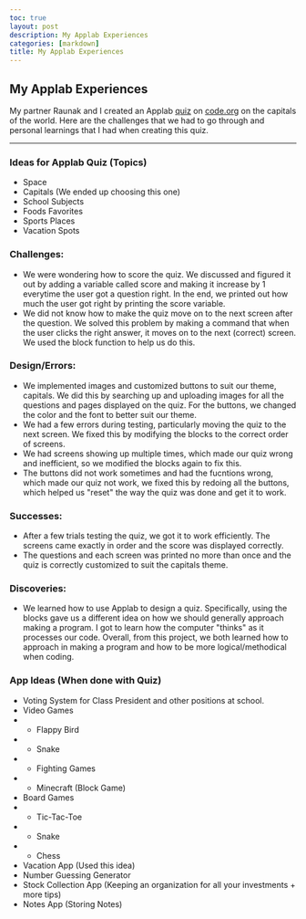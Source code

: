 ```yaml
---
toc: true
layout: post
description: My Applab Experiences
categories: [markdown]
title: My Applab Experiences
---
```



## My Applab Experiences

My partner Raunak and I created an Applab [quiz](https://studio.code.org/projects/applab/6TmfHYt7qkPd1WumAI3dkp8m1V7Ipoj_lA3-09HnZ3g) on [code.org](https://code.org/) on the capitals of the world. Here are the challenges that we had to go through and personal learnings that I had when creating this quiz. 

___

### Ideas for Applab Quiz (Topics)
- Space
- Capitals (We ended up choosing this one)
- School Subjects 
- Foods Favorites
- Sports Places
- Vacation Spots

### Challenges:

- We were wondering how to score the quiz. We discussed and figured it out by adding a variable called score and making it increase by 1 everytime the user got a question right. In the end, we printed out how much the user got right by printing the score variable. 
- We did not know how to make the quiz move on to the next screen after the question. We solved this problem by making a command that when the user clicks the right answer, it moves on to the next (correct) screen. We used the block function to help us do this.

### Design/Errors:

- We implemented images and customized buttons to suit our theme, capitals. We did this by searching up and uploading images for all the questions and pages displayed on the quiz. 
For the buttons, we changed the color and the font to better suit our theme. 
- We had a few errors during testing, particularly moving the quiz to the next screen. We fixed this by modifying the blocks to the correct order of screens. 
- We had screens showing up multiple times, which made our quiz wrong and inefficient, so we modified the blocks again to fix this.
- The buttons did not work sometimes and had the fucntions wrong, which made our quiz not work, we fixed this by redoing all the buttons, which helped us "reset" the way the quiz was done and get it to work. 

### Successes:

- After a few trials testing the quiz, we got it to work efficiently. The screens came exactly in order and the score was displayed correctly. 
- The questions and each screen was printed no more than once and the quiz is correctly customized to suit the capitals theme. 

### Discoveries:

- We learned how to use Applab to design a quiz. Specifically, using the blocks gave us a different idea on how we should generally approach making a program. 
I got to learn how the computer "thinks" as it processes our code. Overall, from this project, we both learned how to approach in making a program and how to be more logical/methodical when coding. 

### App Ideas (When done with Quiz)
- Voting System for Class President and other positions at school. 
- Video Games
- - Flappy Bird
- - Snake 
- - Fighting Games 
- - Minecraft (Block Game)
- Board Games
- - Tic-Tac-Toe
- - Snake
- - Chess
- Vacation App (Used this idea)
- Number Guessing Generator 
- Stock Collection App (Keeping an organization for all your investments + more tips)
- Notes App (Storing Notes)
